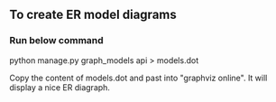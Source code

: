 ## To create ER model diagrams
### Run below command
python manage.py graph_models api > models.dot

Copy the content of models.dot and past into "graphviz online". It will display a nice ER diagraph.
